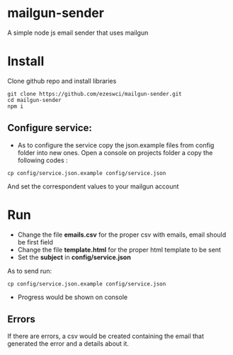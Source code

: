 # mailgun-sender

A simple node js email sender that uses mailgun

# Install

Clone github repo and install libraries

```console
git clone https://github.com/ezeswci/mailgun-sender.git
cd mailgun-sender
npm i
```

## Configure service:

- As to configure the service copy the json.example files from config folder into new ones. Open a console on projects folder a copy the following codes :

```console
cp config/service.json.example config/service.json
```

And set the correspondent values to your mailgun account

# Run

- Change the file **emails.csv** for the proper csv with emails, email should be first field
- Change the file **template.html** for the proper html template to be sent
- Set the **subject** in **config/service.json**

As to send run:
```console
cp config/service.json.example config/service.json
```

- Progress would be shown on console

## Errors

If there are errors, a csv would be created containing the email that generated the error and a details about it. 
